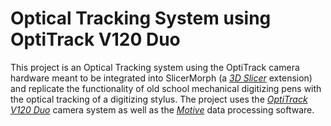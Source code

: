 # Optical Tracking System using OptiTrack V120 Duo

This project is an Optical Tracking system using the OptiTrack camera hardware meant to be integrated into SlicerMorph (a [*3D Slicer*](https://download.slicer.org/) extension)
and replicate the functionality of old school mechanical digitizing pens with the optical tracking of a digitizing stylus. The project uses the [*OptiTrack V120 Duo*](https://optitrack.com/cameras/v120-duo/) 
camera system  as well as the [*Motive*](https://optitrack.com/software/motive/) data processing software. 

